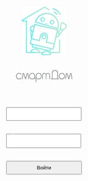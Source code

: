<!doctype html>
<html>
<head>
<meta charset="utf-8">
<title>Безымянная страница</title>
<meta name="generator" content="WYSIWYG Web Builder 14 - http://www.wysiwygwebbuilder.com">
<link href="Безымянный1.css" rel="stylesheet">
<link href="index.css" rel="stylesheet">
</head>
<body>
<div id="Layer1" style="position:fixed;text-align:center;left:50%;margin-left:-181px;top:50%;margin-top:-294px;width:360px;height:586px;z-index:7;">
<div id="Layer1_Container" style="width:358px;position:relative;margin-left:auto;margin-right:auto;text-align:left;">
<input type="submit" id="Button1" name="" value="Войти" style="position:absolute;left:81px;top:461px;width:198px;height:35px;z-index:0;">
<input type="text" id="Editbox1" style="position:absolute;left:81px;top:390px;width:188px;height:31px;z-index:1;" name="Editbox1" value="" spellcheck="false">
<input type="text" id="Editbox2" style="position:absolute;left:81px;top:321px;width:189px;height:29px;z-index:2;" name="Editbox2" value="" spellcheck="false">
<div id="wb_Text1" style="position:absolute;left:81px;top:305px;width:164px;height:16px;z-index:3;">
<span style="color:#FFFFFF;font-family:Arial;font-size:13px;">Логин:</span></div>
<div id="wb_Text2" style="position:absolute;left:81px;top:374px;width:164px;height:16px;z-index:4;">
<span style="color:#FFFFFF;font-family:Arial;font-size:13px;">Пароль:</span></div>
<div id="wb_Image1" style="position:absolute;left:121px;top:58px;width:119px;height:127px;z-index:5;">
<img src="images/СМАРТДОМ картинка.png" id="Image1" alt=""></div>
<div id="wb_Image2" style="position:absolute;left:107px;top:224px;width:147px;height:31px;z-index:6;">
<img src="images/строчные длинная.png" id="Image2" alt=""></div>
</div>
</div>
</body>
</html>
